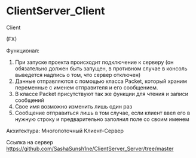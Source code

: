# ClientServer_Client
Client

(FX)

Функционал:
  1) При запуске проекта происходит подключение к серверу (он обязательно должен быть запущен, в противном случае в консоль выведется надпись о том, что сервер отключен)
  2) Данные отправляются с помощью класса Packet, который храним переменные с именем отправителя и его сообщением.
  2) В классе Packet присутствуют так же функции для чтения и записи сообщений
  3) Свое имя возможно изменить лишь один раз
  4) Сообщение отправиться лишь в том случае, если клиент ввел его в нужную строку и предварительно заполнил поле со своим именем
 
Акхитектура:
  Многопоточный Клиент-Сервер

Ссылка на сервер
https://github.com/SashaSunsh1ne/ClientServer_Server/tree/master
